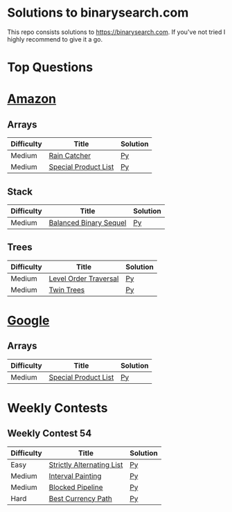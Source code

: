 # Solutions to binarysearch.com
This repo consists solutions to https://binarysearch.com. If you've not tried I highly recommend to give it a go.

# Top Questions

# [Amazon](./top-questions/amazon/)

## Arrays
| Difficulty | Title | Solution |
| ---------- | ----- | -------- |
| Medium | [Rain Catcher](https://binarysearch.com/problems/Rain-Catcher) | [Py](./arrays/rain-catcher.py) |
| Medium | [Special Product List](https://binarysearch.com/problems/Special-Product-List) | [Py](./arrays/special-product-list.py) |

## Stack
| Difficulty | Title | Solution |
| ---------- | ----- | -------- |
| Medium | [Balanced Binary Sequel](https://binarysearch.com/problems/Balanced-Brackets-Sequel) | [Py](./stack/balanced-binary-sequel.py) |

## Trees
| Difficulty | Title | Solution |
| ---------- | ----- | -------- |
| Medium | [Level Order Traversal](https://binarysearch.com/problems/Level-Order-Traversal) | [Py](./trees/level-order-traversal.py) |
| Medium | [Twin Trees](https://binarysearch.com/problems/Twin-Trees) | [Py](./trees/twin-trees.py) |

# [Google](./top-questions/google/)

## Arrays
| Difficulty | Title | Solution |
| ---------- | ----- | -------- |
| Medium | [Special Product List](https://binarysearch.com/problems/Special-Product-List) | [Py](./arrays/special-product-list.py) |


# Weekly Contests

## Weekly Contest 54
| Difficulty | Title | Solution |
| ---------- | ----- | -------- |
| Easy | [Strictly Alternating List](https://binarysearch.com/contest/Weekly-Contest-54-lcf4Qws6iH?questionsetIndex=0) | [Py](./weekly-contest-54/strictly-alternating-list.py) |
| Medium | [Interval Painting](https://binarysearch.com/contest/Weekly-Contest-54-lcf4Qws6iH?questionsetIndex=1) | [Py](./weekly-contest-54/interval-painting.py) |
| Medium | [Blocked Pipeline](https://binarysearch.com/contest/Weekly-Contest-54-lcf4Qws6iH?questionsetIndex=2) | [Py](./weekly-contest-54/blocked-pipeline.py) |
| Hard | [Best Currency Path](https://binarysearch.com/contest/Weekly-Contest-54-lcf4Qws6iH?questionsetIndex=3) | [Py](./weekly-contest-54/best-currency-path.py) |